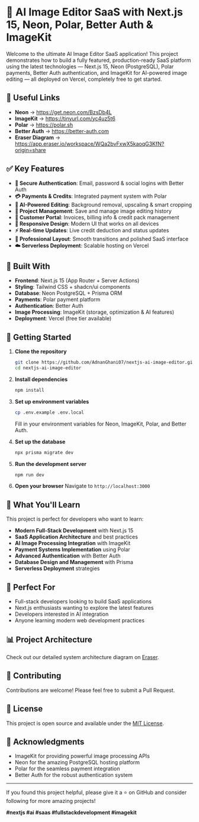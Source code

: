 # 🚀 AI Image Editor SaaS with Next.js 15, Neon, Polar, Better Auth & ImageKit

Welcome to the ultimate AI Image Editor SaaS application! This project demonstrates how to build a fully featured, production-ready SaaS platform using the latest technologies — Next.js 15, Neon (PostgreSQL), Polar payments, Better Auth authentication, and ImageKit for AI-powered image editing — all deployed on Vercel, completely free to get started.

## 🔗 Useful Links

- **Neon** → https://get.neon.com/BzsDb4L
- **ImageKit** → https://tinyurl.com/yc4uz5t6
- **Polar** → https://polar.sh
- **Better Auth** → https://better-auth.com
- **Eraser Diagram** → https://app.eraser.io/workspace/WQa2bvFxwX5kaoqG3KfN?origin=share

## ✅ Key Features

- **🔐 Secure Authentication**: Email, password & social logins with Better Auth
- **💳 Payments & Credits**: Integrated payment system with Polar
- **🤖 AI-Powered Editing**: Background removal, upscaling & smart cropping
- **📁 Project Management**: Save and manage image editing history
- **👤 Customer Portal**: Invoices, billing info & credit pack management
- **📱 Responsive Design**: Modern UI that works on all devices
- **⚡ Real-time Updates**: Live credit deduction and status updates
- **🎨 Professional Layout**: Smooth transitions and polished SaaS interface
- **☁️ Serverless Deployment**: Scalable hosting on Vercel

## 🧠 Built With

- **Frontend**: Next.js 15 (App Router + Server Actions)
- **Styling**: Tailwind CSS + shadcn/ui components
- **Database**: Neon PostgreSQL + Prisma ORM
- **Payments**: Polar payment platform
- **Authentication**: Better Auth
- **Image Processing**: ImageKit (storage, optimization & AI features)
- **Deployment**: Vercel (free tier available)

## 🚀 Getting Started

1. **Clone the repository**

   ```bash
   git clone https://github.com/AdnanGhani07/nextjs-ai-image-editor.git
   cd nextjs-ai-image-editor
   ```

2. **Install dependencies**

   ```bash
   npm install
   ```

3. **Set up environment variables**

   ```bash
   cp .env.example .env.local
   ```

   Fill in your environment variables for Neon, ImageKit, Polar, and Better Auth.

4. **Set up the database**

   ```bash
   npx prisma migrate dev
   ```

5. **Run the development server**

   ```bash
   npm run dev
   ```

6. **Open your browser**
   Navigate to `http://localhost:3000`

## 📖 What You'll Learn

This project is perfect for developers who want to learn:

- **Modern Full-Stack Development** with Next.js 15
- **SaaS Application Architecture** and best practices
- **AI Image Processing Integration** with ImageKit
- **Payment Systems Implementation** using Polar
- **Advanced Authentication** with Better Auth
- **Database Design and Management** with Prisma
- **Serverless Deployment** strategies

## 🎯 Perfect For

- Full-stack developers looking to build SaaS applications
- Next.js enthusiasts wanting to explore the latest features
- Developers interested in AI integration
- Anyone learning modern web development practices

## 📊 Project Architecture

Check out our detailed system architecture diagram on [Eraser](https://app.eraser.io/workspace/WQa2bvFxwX5kaoqG3KfN?origin=share).

## 🤝 Contributing

Contributions are welcome! Please feel free to submit a Pull Request.

## 📝 License

This project is open source and available under the [MIT License](LICENSE).

## 🙏 Acknowledgments

- ImageKit for providing powerful image processing APIs
- Neon for the amazing PostgreSQL hosting platform
- Polar for the seamless payment integration
- Better Auth for the robust authentication system

---

If you found this project helpful, please give it a ⭐ on GitHub and consider following for more amazing projects!

**#nextjs #ai #saas #fullstackdevelopment #imagekit**
